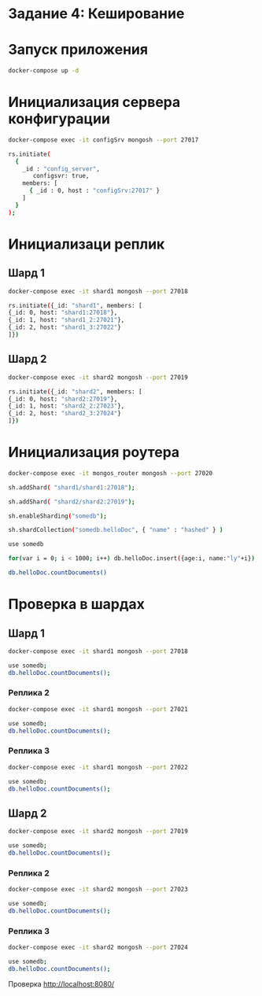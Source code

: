 # Задание 4: Кеширование

# Запуск приложения

```bash
docker-compose up -d
```

# Инициализация сервера конфигурации

```bash
docker-compose exec -it configSrv mongosh --port 27017
```

```bash
rs.initiate(
  {
    _id : "config_server",
       configsvr: true,
    members: [
      { _id : 0, host : "configSrv:27017" }
    ]
  }
);
```

# Инициализаци реплик

## Шард 1

```bash
docker-compose exec -it shard1 mongosh --port 27018
```

```bash
rs.initiate({_id: "shard1", members: [
{_id: 0, host: "shard1:27018"},
{_id: 1, host: "shard1_2:27021"},
{_id: 2, host: "shard1_3:27022"}
]})
```

## Шард 2

```bash
docker-compose exec -it shard2 mongosh --port 27019
```

```bash
rs.initiate({_id: "shard2", members: [
{_id: 0, host: "shard2:27019"},
{_id: 1, host: "shard2_2:27023"},
{_id: 2, host: "shard2_3:27024"}
]})
```


# Инициализация роутера

```bash
docker-compose exec -it mongos_router mongosh --port 27020
```

```bash
sh.addShard( "shard1/shard1:27018");
```

```bash
sh.addShard( "shard2/shard2:27019");
```

```bash
sh.enableSharding("somedb");
```

```bash
sh.shardCollection("somedb.helloDoc", { "name" : "hashed" } )
```

```bash
use somedb
```

```bash
for(var i = 0; i < 1000; i++) db.helloDoc.insert({age:i, name:"ly"+i})
```

```bash
db.helloDoc.countDocuments()
```

# Проверка в шардах

## Шард 1

```bash
docker-compose exec -it shard1 mongosh --port 27018
```

```bash
use somedb;
db.helloDoc.countDocuments();
```

### Реплика 2

```bash
docker-compose exec -it shard1 mongosh --port 27021
```

```bash
use somedb;
db.helloDoc.countDocuments();
```

### Реплика 3

```bash
docker-compose exec -it shard1 mongosh --port 27022
```

```bash
use somedb;
db.helloDoc.countDocuments();
```

## Шард 2

```bash
docker-compose exec -it shard2 mongosh --port 27019
```

```bash
use somedb;
db.helloDoc.countDocuments();
```

### Реплика 2

```bash
docker-compose exec -it shard2 mongosh --port 27023
```

```bash
use somedb;
db.helloDoc.countDocuments();
```

### Реплика 3

```bash
docker-compose exec -it shard2 mongosh --port 27024
```

```bash
use somedb;
db.helloDoc.countDocuments();
```

Проверка [http://localhost:8080/](http://localhost:8080/)

